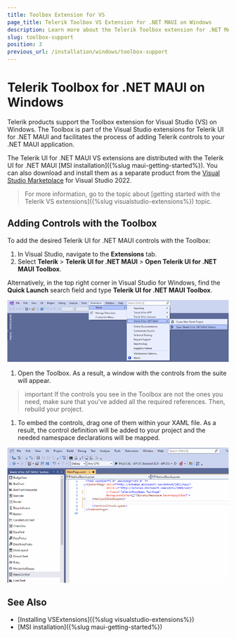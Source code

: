 ```yaml
---
title: Toolbox Extension for VS
page_title: Telerik Toolbox VS Extension for .NET MAUI on Windows
description: Learn more about the Telerik Toolbox extension for .NET MAUI on Windows and how to use the toolbox with the Telerik UI for .NET MAUI library.
slug: toolbox-support
position: 3
previous_url: /installation/windows/toolbox-support
---
```


# Telerik Toolbox for .NET MAUI on Windows

Telerik products support the Toolbox extension for Visual Studio (VS) on Windows. The Toolbox is part of the Visual Studio extensions for Telerik UI for .NET MAUI and facilitates the process of adding Telerik controls to your .NET MAUI application.

The Telerik UI for .NET MAUI VS extensions are distributed with the Telerik UI for .NET MAUI [MSI installation]({%slug maui-getting-started%}). You can also download and install them as a separate product from the [Visual Studio Marketplace](https://marketplace.visualstudio.com/) for Visual Studio 2022.

> For more information, go to the topic about [getting started with the Telerik VS extensions]({%slug visualstudio-extensions%}) topic.

## Adding Controls with the Toolbox

To add the desired Telerik UI for .NET MAUI controls with the Toolbox:

1. In Visual Studio, navigate to the **Extensions** tab.
1. Select **Telerik** > **Telerik UI for .NET MAUI** > **Open Telerik UI for .NET MAUI Toolbox**.

  Alternatively, in the top right corner in Visual Studio for Windows, find the **Quick Launch** search field and type **Telerik UI for .NET MAUI Toolbox**.

  ![VS Extensions dialog with the path of selected options showing the Open Telerik UI for .NET MAUI Toolbox](images/enabled_toolbox.png)

1. Open the Toolbox. As a result, a window with the controls from the suite will appear.

  >important If the controls you see in the Toolbox are not the ones you need, make sure that you've added all the required references. Then, rebuild your project.

1. To embed the controls, drag one of them within your XAML file. As a result, the control definition will be added to your project and the needed namespace declarations will be mapped.

  ![Adding Telerik .NET MAUI controls from the Toolbox by dragging and dropping](images/maui_toolbox.gif)

## See Also

- [Installing VSExtensions]({%slug visualstudio-extensions%})
- [MSI installation]({%slug maui-getting-started%})

